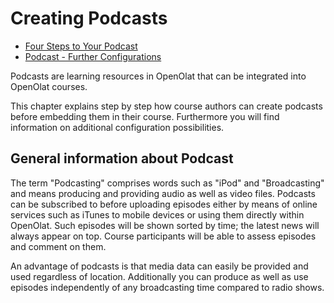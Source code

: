 # Creating Podcasts

  * [Four Steps to Your Podcast](Four_Steps_to_Your_Podcast.md)
  * [Podcast - Further Configurations](Podcast_-_Further_Configurations.md)

  

Podcasts are learning resources in OpenOlat that can be integrated into
OpenOlat courses.

This chapter explains step by step how course authors can create podcasts
before embedding them in their course. Furthermore you will find information
on additional configuration possibilities.

## General information about Podcast

The term "Podcasting" comprises words such as "iPod" and "Broadcasting" and
means producing and providing audio as well as video files. Podcasts can be
subscribed to before uploading episodes either by means of online services
such as iTunes to mobile devices or using them directly within OpenOlat. Such
episodes will be shown sorted by time; the latest news will always appear on
top. Course participants will be able to assess episodes and comment on them.

An advantage of podcasts is that media data can easily be provided and used
regardless of location. Additionally you can produce as well as use episodes
independently of any broadcasting time compared to radio shows.

